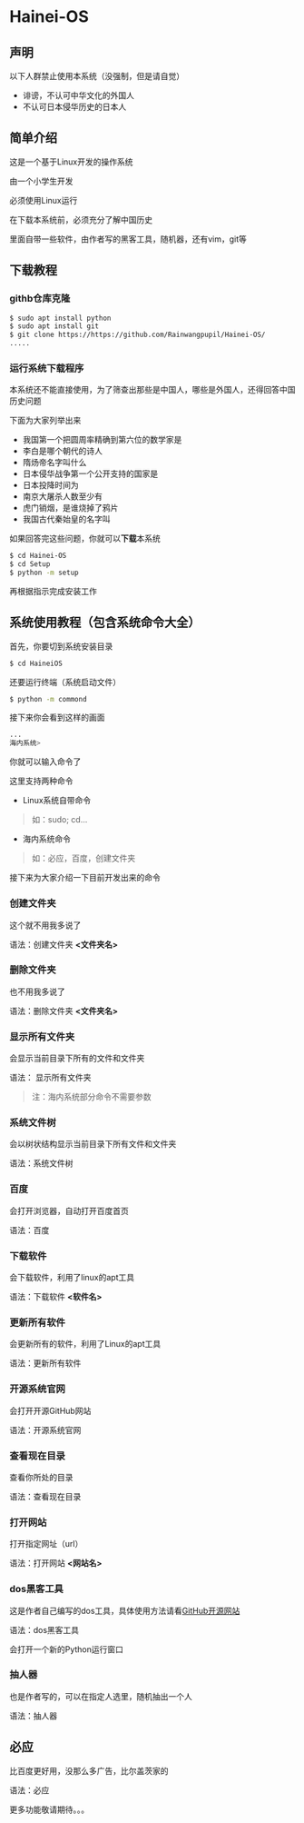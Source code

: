 # Hainei-OS

## 声明
以下人群禁止使用本系统（没强制，但是请自觉）
- 诽谤，不认可中华文化的外国人
- 不认可日本侵华历史的日本人

## 简单介绍
这是一个基于Linux开发的操作系统

由一个小学生开发

必须使用Linux运行

在下载本系统前，必须充分了解中国历史

里面自带一些软件，由作者写的黑客工具，随机器，还有vim，git等

## 下载教程

### githb仓库克隆
```sh
$ sudo apt install python
$ sudo apt install git
$ git clone https://https://github.com/Rainwangpupil/Hainei-OS/
.....

```

### 运行系统下载程序

本系统还不能直接使用，为了筛查出那些是中国人，哪些是外国人，还得回答中国历史问题

下面为大家列举出来
- 我国第一个把圆周率精确到第六位的数学家是
- 李白是哪个朝代的诗人
- 隋炀帝名字叫什么
- 日本侵华战争第一个公开支持的国家是
- 日本投降时间为
- 南京大屠杀人数至少有
- 虎门销烟，是谁烧掉了鸦片
- 我国古代秦始皇的名字叫

如果回答完这些问题，你就可以**下载**本系统

```sh
$ cd Hainei-OS
$ cd Setup
$ python -m setup
```

再根据指示完成安装工作

## 系统使用教程（包含系统命令大全）

首先，你要切到系统安装目录

```sh
$ cd HaineiOS
```

还要运行终端（系统启动文件）

```sh
$ python -m commond
```

接下来你会看到这样的画面

```sh
...
海内系统>
```

你就可以输入命令了

这里支持两种命令

- Linux系统自带命令
> 如：sudo; cd...
- 海内系统命令
> 如：必应，百度，创建文件夹

接下来为大家介绍一下目前开发出来的命令

### 创建文件夹

这个就不用我多说了

语法：创建文件夹 **<文件夹名>**

### 删除文件夹

也不用我多说了

语法：删除文件夹 **<文件夹名>**

### 显示所有文件夹

会显示当前目录下所有的文件和文件夹

语法： 显示所有文件夹

> 注：海内系统部分命令不需要参数

### 系统文件树

会以树状结构显示当前目录下所有文件和文件夹

语法：系统文件树

### 百度

会打开浏览器，自动打开百度首页

语法：百度

### 下载软件

会下载软件，利用了linux的apt工具

语法：下载软件 **<软件名>**

### 更新所有软件

会更新所有的软件，利用了Linux的apt工具

语法：更新所有软件

### 开源系统官网

会打开开源GitHub网站

语法：开源系统官网

### 查看现在目录

查看你所处的目录

语法：查看现在目录

### 打开网站

打开指定网址（url）

语法：打开网站 **<网站名>**

### dos黑客工具

这是作者自己编写的dos工具，具体使用方法请看[GitHub开源网站](https://github.com/rainwangpupil/dos_attack)

语法：dos黑客工具

会打开一个新的Python运行窗口

### 抽人器

也是作者写的，可以在指定人选里，随机抽出一个人

语法：抽人器

## 必应

比百度更好用，没那么多广告，比尔盖茨家的

语法：必应

更多功能敬请期待。。。